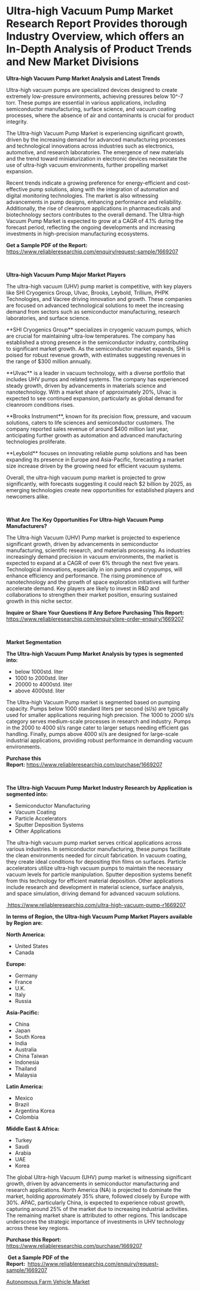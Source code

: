 <p><h1>Ultra-high Vacuum Pump Market Research Report Provides thorough Industry Overview, which offers an In-Depth Analysis of Product Trends and New Market Divisions</h1></p><p><strong>Ultra-high Vacuum Pump Market Analysis and Latest Trends</strong></p>
<p><p>Ultra-high vacuum pumps are specialized devices designed to create extremely low-pressure environments, achieving pressures below 10^-7 torr. These pumps are essential in various applications, including semiconductor manufacturing, surface science, and vacuum coating processes, where the absence of air and contaminants is crucial for product integrity.</p><p>The Ultra-high Vacuum Pump Market is experiencing significant growth, driven by the increasing demand for advanced manufacturing processes and technological innovations across industries such as electronics, automotive, and research laboratories. The emergence of new materials and the trend toward miniaturization in electronic devices necessitate the use of ultra-high vacuum environments, further propelling market expansion.</p><p>Recent trends indicate a growing preference for energy-efficient and cost-effective pump solutions, along with the integration of automation and digital monitoring technologies. The market is also witnessing advancements in pump designs, enhancing performance and reliability. Additionally, the rise of cleanroom applications in pharmaceuticals and biotechnology sectors contributes to the overall demand. The Ultra-high Vacuum Pump Market is expected to grow at a CAGR of 4.1% during the forecast period, reflecting the ongoing developments and increasing investments in high-precision manufacturing ecosystems.</p></p>
<p><strong>Get a Sample PDF of the Report:&nbsp;</strong> <a href="https://www.reliableresearchiq.com/enquiry/request-sample/1669207?utm_campaign=2293&utm_medium=2&utm_source=Github&utm_content=ia&utm_term=02032025&utm_id=ultra-high-vacuum-pump">https://www.reliableresearchiq.com/enquiry/request-sample/1669207</a></p>
<p>&nbsp;</p>
<p><strong>Ultra-high Vacuum Pump Major Market Players</strong></p>
<p><p>The ultra-high vacuum (UHV) pump market is competitive, with key players like SHI Cryogenics Group, Ulvac, Brooks, Leybold, Trillium, PHPK Technologies, and Vacree driving innovation and growth. These companies are focused on advanced technological solutions to meet the increasing demand from sectors such as semiconductor manufacturing, research laboratories, and surface science.</p><p>**SHI Cryogenics Group** specializes in cryogenic vacuum pumps, which are crucial for maintaining ultra-low temperatures. The company has established a strong presence in the semiconductor industry, contributing to significant market growth. As the semiconductor market expands, SHI is poised for robust revenue growth, with estimates suggesting revenues in the range of $300 million annually.</p><p>**Ulvac** is a leader in vacuum technology, with a diverse portfolio that includes UHV pumps and related systems. The company has experienced steady growth, driven by advancements in materials science and nanotechnology. With a market share of approximately 20%, Ulvac is expected to see continued expansion, particularly as global demand for cleanroom conditions rises.</p><p>**Brooks Instrument**, known for its precision flow, pressure, and vacuum solutions, caters to life sciences and semiconductor customers. The company reported sales revenue of around $400 million last year, anticipating further growth as automation and advanced manufacturing technologies proliferate.</p><p>**Leybold** focuses on innovating reliable pump solutions and has been expanding its presence in Europe and Asia-Pacific, forecasting a market size increase driven by the growing need for efficient vacuum systems. </p><p>Overall, the ultra-high vacuum pump market is projected to grow significantly, with forecasts suggesting it could reach $2 billion by 2025, as emerging technologies create new opportunities for established players and newcomers alike.</p></p>
<p>&nbsp;</p>
<p><strong>What Are The Key Opportunities For Ultra-high Vacuum Pump Manufacturers?</strong></p>
<p><p>The Ultra-high Vacuum (UHV) Pump market is projected to experience significant growth, driven by advancements in semiconductor manufacturing, scientific research, and materials processing. As industries increasingly demand precision in vacuum environments, the market is expected to expand at a CAGR of over 6% through the next five years. Technological innovations, especially in ion pumps and cryopumps, will enhance efficiency and performance. The rising prominence of nanotechnology and the growth of space exploration initiatives will further accelerate demand. Key players are likely to invest in R&D and collaborations to strengthen their market position, ensuring sustained growth in this niche sector.</p></p>
<p><strong>Inquire or Share Your Questions If Any Before Purchasing This Report:</strong> <a href="https://www.reliableresearchiq.com/enquiry/pre-order-enquiry/1669207?utm_campaign=2293&utm_medium=2&utm_source=Github&utm_content=ia&utm_term=02032025&utm_id=ultra-high-vacuum-pump">https://www.reliableresearchiq.com/enquiry/pre-order-enquiry/1669207</a></p>
<p>&nbsp;</p>
<p><strong>Market Segmentation</strong></p>
<p><strong>The Ultra-high Vacuum Pump Market Analysis by types is segmented into:</strong></p>
<p><ul><li>below 1000std. liter</li><li>1000 to 2000std. liter</li><li>20000 to 4000std. liter</li><li>above 4000std. liter</li></ul></p>
<p><p>The Ultra-high Vacuum Pump market is segmented based on pumping capacity. Pumps below 1000 standard liters per second (sl/s) are typically used for smaller applications requiring high precision. The 1000 to 2000 sl/s category serves medium-scale processes in research and industry. Pumps in the 2000 to 4000 sl/s range cater to larger setups needing efficient gas handling. Finally, pumps above 4000 sl/s are designed for large-scale industrial applications, providing robust performance in demanding vacuum environments.</p></p>
<p><strong>Purchase this Report:&nbsp;</strong><a href="https://www.reliableresearchiq.com/purchase/1669207?utm_campaign=2293&utm_medium=2&utm_source=Github&utm_content=ia&utm_term=02032025&utm_id=ultra-high-vacuum-pump">https://www.reliableresearchiq.com/purchase/1669207</a></p>
<p>&nbsp;</p>
<p><strong>The Ultra-high Vacuum Pump Market Industry Research by Application is segmented into:</strong></p>
<p><ul><li>Semiconductor Manufacturing</li><li>Vacuum Coating</li><li>Particle Accelerators</li><li>Sputter Deposition Systems</li><li>Other Applications</li></ul></p>
<p><p>The ultra-high vacuum pump market serves critical applications across various industries. In semiconductor manufacturing, these pumps facilitate the clean environments needed for circuit fabrication. In vacuum coating, they create ideal conditions for depositing thin films on surfaces. Particle accelerators utilize ultra-high vacuum pumps to maintain the necessary vacuum levels for particle manipulation. Sputter deposition systems benefit from this technology for efficient material deposition. Other applications include research and development in material science, surface analysis, and space simulation, driving demand for advanced vacuum solutions.</p></p>
<p><a href="https://www.reliableresearchiq.com/ultra-high-vacuum-pump-r1669207?utm_campaign=2293&utm_medium=2&utm_source=Github&utm_content=ia&utm_term=02032025&utm_id=ultra-high-vacuum-pump">&nbsp;https://www.reliableresearchiq.com/ultra-high-vacuum-pump-r1669207</a></p>
<p><strong>In terms of Region, the Ultra-high Vacuum Pump Market Players available by Region are:</strong></p>
<p>
    <p> <strong> North America: </strong>
        <ul>
            <li>United States</li>
            <li>Canada</li>
        </ul>
        </p> 
    <p> <strong> Europe: </strong>
        <ul>
            <li>Germany</li>
            <li>France</li>
            <li>U.K.</li>
            <li>Italy</li>
            <li>Russia</li>
        </ul>
        </p> 
    <p> <strong> Asia-Pacific: </strong>
        <ul>
            <li>China</li>
            <li>Japan</li>
            <li>South Korea</li>
            <li>India</li>
            <li>Australia</li>
            <li>China Taiwan</li>
            <li>Indonesia</li>
            <li>Thailand</li>
            <li>Malaysia</li>
        </ul>
        </p> 
    <p> <strong> Latin America: </strong>
        <ul>
            <li>Mexico</li>
            <li>Brazil</li>
            <li>Argentina Korea</li>
            <li>Colombia</li>
        </ul>
        </p> 
    <p> <strong> Middle East & Africa: </strong>
        <ul>
            <li>Turkey</li>
            <li>Saudi</li>
            <li>Arabia</li>
            <li>UAE</li>
            <li>Korea</li>
        </ul>
    </p>
    </p>
<p><p>The global Ultra-high Vacuum (UHV) pump market is witnessing significant growth, driven by advancements in semiconductor manufacturing and research applications. North America (NA) is projected to dominate the market, holding approximately 35% share, followed closely by Europe with 30%. APAC, particularly China, is expected to experience robust growth, capturing around 25% of the market due to increasing industrial activities. The remaining market share is attributed to other regions. This landscape underscores the strategic importance of investments in UHV technology across these key regions.</p></p>
<p><strong>Purchase this Report: </strong><a href="https://www.reliableresearchiq.com/purchase/1669207?utm_campaign=2293&utm_medium=2&utm_source=Github&utm_content=ia&utm_term=02032025&utm_id=ultra-high-vacuum-pump">https://www.reliableresearchiq.com/purchase/1669207</a></p>
<p>&nbsp;<strong>Get a Sample PDF of the Report:&nbsp;&nbsp;</strong><a href="https://www.reliableresearchiq.com/enquiry/request-sample/1669207?utm_campaign=2293&utm_medium=2&utm_source=Github&utm_content=ia&utm_term=02032025&utm_id=ultra-high-vacuum-pump">https://www.reliableresearchiq.com/enquiry/request-sample/1669207</a></p>
<p><strong></strong></p>
<p><p><a href="https://github.com/bensemilia864/Market-Research-Report-List-1/blob/main/autonomous-farm-vehicle-market.md?utm_campaign=2293&utm_medium=2&utm_source=Github&utm_content=ia&utm_term=02032025&utm_id=ultra-high-vacuum-pump">Autonomous Farm Vehicle Market</a></p></p>